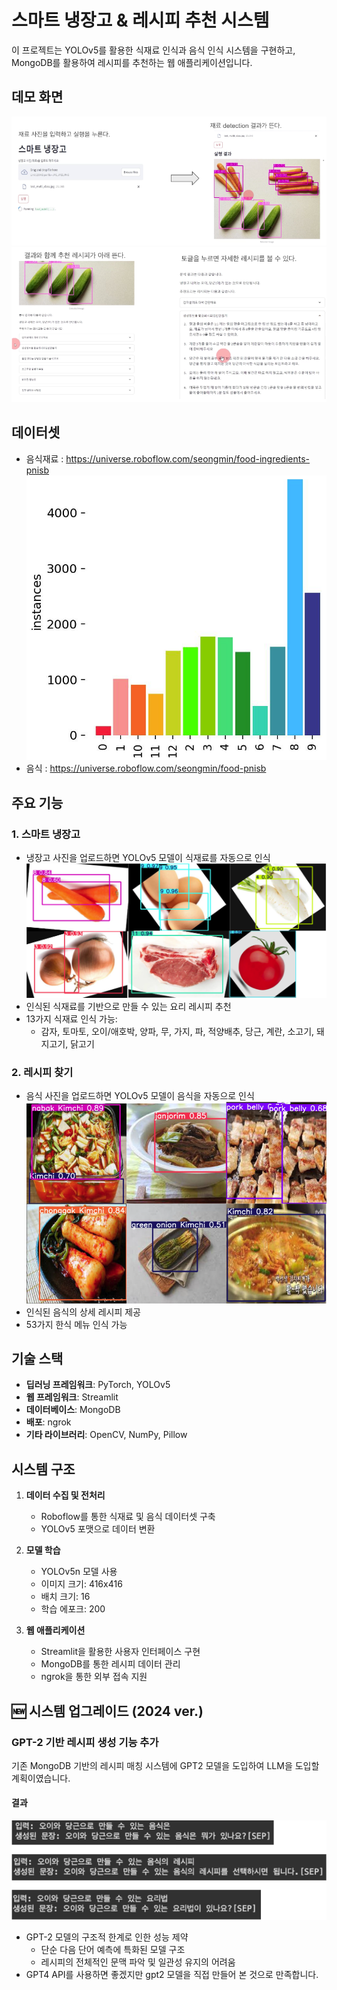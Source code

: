 # 스마트 냉장고 & 레시피 추천 시스템

이 프로젝트는 YOLOv5를 활용한 식재료 인식과 음식 인식 시스템을 구현하고, MongoDB를 활용하여 레시피를 추천하는 웹 애플리케이션입니다.

## 데모 화면
![웹 데모](assets/demo1.png)
![웹 데모](assets/demo2.png)

## 데이터셋
* 음식재료 : https://universe.roboflow.com/seongmin/food-ingredients-pnisb
![재료 데이터셋 분포](assets/data1.png)
* 음식 : https://universe.roboflow.com/seongmin/food-pnisb

## 주요 기능

### 1. 스마트 냉장고
- 냉장고 사진을 업로드하면 YOLOv5 모델이 식재료를 자동으로 인식
![식재료 인식 예시](assets/food_ingredients_model_output.png)
- 인식된 식재료를 기반으로 만들 수 있는 요리 레시피 추천
- 13가지 식재료 인식 가능:
  - 감자, 토마토, 오이/애호박, 양파, 무, 가지, 파, 적양배추, 당근, 계란, 소고기, 돼지고기, 닭고기

### 2. 레시피 찾기
- 음식 사진을 업로드하면 YOLOv5 모델이 음식을 자동으로 인식
![음식 인식 예시](assets/food_model_output.png)
- 인식된 음식의 상세 레시피 제공
- 53가지 한식 메뉴 인식 가능

## 기술 스택

- **딥러닝 프레임워크**: PyTorch, YOLOv5
- **웹 프레임워크**: Streamlit
- **데이터베이스**: MongoDB
- **배포**: ngrok
- **기타 라이브러리**: OpenCV, NumPy, Pillow

## 시스템 구조

1. **데이터 수집 및 전처리**
   - Roboflow를 통한 식재료 및 음식 데이터셋 구축
   - YOLOv5 포맷으로 데이터 변환

2. **모델 학습**
   - YOLOv5n 모델 사용
   - 이미지 크기: 416x416
   - 배치 크기: 16
   - 학습 에포크: 200

3. **웹 애플리케이션**
   - Streamlit을 활용한 사용자 인터페이스 구현
   - MongoDB를 통한 레시피 데이터 관리
   - ngrok을 통한 외부 접속 지원

## 🆕 시스템 업그레이드 (2024 ver.)

### GPT-2 기반 레시피 생성 기능 추가
기존 MongoDB 기반의 레시피 매칭 시스템에 GPT2 모델을 도입하여 LLM을 도입할 계획이였습니다.

#### 결과
![GPT](assets/gpt.png)
- GPT-2 모델의 구조적 한계로 인한 성능 제약
  - 단순 다음 단어 예측에 특화된 모델 구조
  - 레시피의 전체적인 문맥 파악 및 일관성 유지의 어려움
- GPT4 API를 사용하면 좋겠지만 gpt2 모델을 직접 만들어 본 것으로 만족합니다.